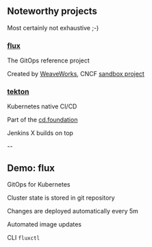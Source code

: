 ## Noteworthy projects

Most certainly not exhaustive ;-)

### [flux](https://fluxcd.io/)

The GitOps reference project

Created by [WeaveWorks](https://www.weave.works/), CNCF [sandbox project](https://www.cncf.io/sandbox-projects/)

### [tekton](https://tekton.dev/)

Kubernetes native CI/CD

Part of the [cd.foundation](https://cd.foundation/)

Jenkins X builds on top

--

## Demo: flux

GitOps for Kubernetes

Cluster state is stored in git repository

Changes are deployed automatically every 5m

Automated image updates

CLI `fluxctl`
